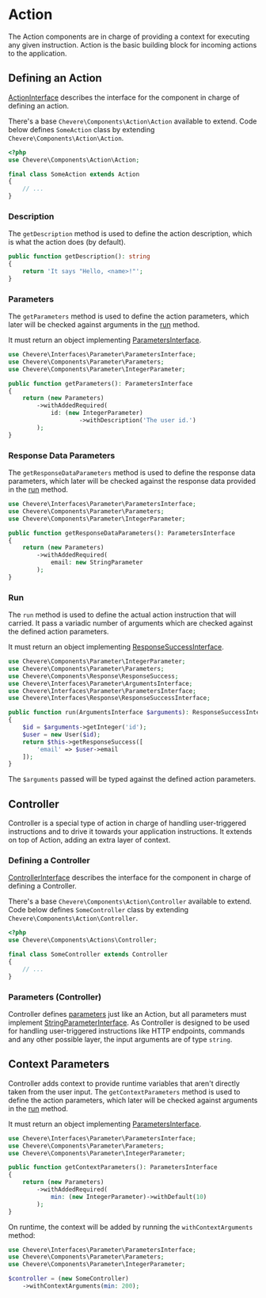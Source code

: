 # Action

The Action components are in charge of providing a context for executing any given instruction. Action is the basic building block for incoming actions to the application.

## Defining an Action

[ActionInterface](../reference/Chevere/Interfaces/Action/ActionInterface.md) describes the interface for the component in charge of defining an action.

There's a base `Chevere\Components\Action\Action` available to extend. Code below defines `SomeAction` class by extending `Chevere\Components\Action\Action`.

```php
<?php
use Chevere\Components\Action\Action;

final class SomeAction extends Action
{
    // ...
}
```

### Description

The `getDescription` method is used to define the action description, which is what the action does (by default).

```php
public function getDescription(): string
{
    return 'It says "Hello, <name>!"';
}
```

### Parameters

The `getParameters` method is used to define the action parameters, which later will be checked against arguments in the [run](#run) method.

It must return an object implementing [ParametersInterface](../reference/Chevere/Interfaces/Parameter/ParametersInterface.md).

```php
use Chevere\Interfaces\Parameter\ParametersInterface;
use Chevere\Components\Parameter\Parameters;
use Chevere\Components\Parameter\IntegerParameter;

public function getParameters(): ParametersInterface
{
    return (new Parameters)
        ->withAddedRequired(
            id: (new IntegerParameter)
                    ->withDescription('The user id.')
        );
}
```

### Response Data Parameters

The `getResponseDataParameters` method is used to define the response data parameters, which later will be checked against the response data provided in the [run](#run) method.

```php
use Chevere\Interfaces\Parameter\ParametersInterface;
use Chevere\Components\Parameter\Parameters;
use Chevere\Components\Parameter\IntegerParameter;

public function getResponseDataParameters(): ParametersInterface
{
    return (new Parameters)
        ->withAddedRequired(
            email: new StringParameter
        );
}
```

### Run

The `run` method is used to define the actual action instruction that will carried. It pass a variadic number of arguments which are checked against the defined action parameters.

It must return an object implementing [ResponseSuccessInterface](../reference/Chevere/Interfaces/Response/ResponseSuccessInterface.md).

```php
use Chevere\Components\Parameter\IntegerParameter;
use Chevere\Components\Parameter\Parameters;
use Chevere\Components\Response\ResponseSuccess;
use Chevere\Interfaces\Parameter\ArgumentsInterface;
use Chevere\Interfaces\Parameter\ParametersInterface;
use Chevere\Interfaces\Response\ResponseSuccessInterface;

public function run(ArgumentsInterface $arguments): ResponseSuccessInterface
{
    $id = $arguments->getInteger('id');
    $user = new User($id);
    return $this->getResponseSuccess([
        'email' => $user->email
    ]);
}
```

The `$arguments` passed will be typed against the defined action parameters.

## Controller

Controller is a special type of action in charge of handling user-triggered instructions and to drive it towards your application instructions. It extends on top of Action, adding an extra layer of context.

### Defining a Controller

[ControllerInterface](../reference/Chevere/Interfaces/Action/ControllerInterface.md) describes the interface for the component in charge of defining a Controller.

There's a base `Chevere\Components\Action\Controller` available to extend. Code below defines `SomeController` class by extending `Chevere\Components\Action\Controller`.

```php
<?php
use Chevere\Components\Actions\Controller;

final class SomeController extends Controller
{
    // ...
}
```

### Parameters (Controller)

Controller defines [parameters](#parameters) just like an Action, but all parameters must implement [StringParameterInterface](../reference/Chevere/Interfaces/Parameter/StringParameterInterface.md). As Controller is designed to be used for handling user-triggered instructions like HTTP endpoints, commands and any other possible layer, the input arguments are of type `string`.

## Context Parameters

Controller adds context to provide runtime variables that aren't directly taken from the user input. The `getContextParameters` method is used to define the action parameters, which later will be checked against arguments in the [run](#run) method.

It must return an object implementing [ParametersInterface](../reference/Chevere/Interfaces/Parameter/ParametersInterface.md).

```php
use Chevere\Interfaces\Parameter\ParametersInterface;
use Chevere\Components\Parameter\Parameters;
use Chevere\Components\Parameter\IntegerParameter;

public function getContextParameters(): ParametersInterface
{
    return (new Parameters)
        ->withAddedRequired(
            min: (new IntegerParameter)->withDefault(10)
        );
}
```

On runtime, the context will be added by running the `withContextArguments` method:

```php
use Chevere\Interfaces\Parameter\ParametersInterface;
use Chevere\Components\Parameter\Parameters;
use Chevere\Components\Parameter\IntegerParameter;

$controller = (new SomeController)
    ->withContextArguments(min: 200);
```
